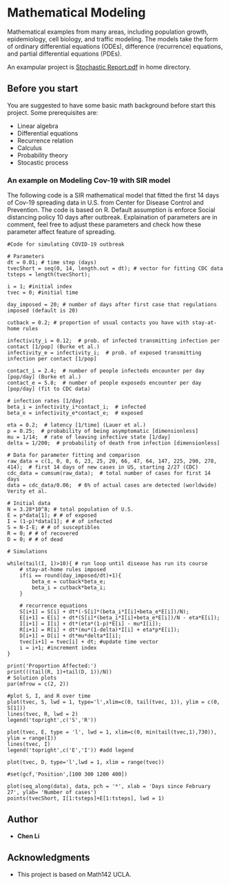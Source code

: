 # Mathematical Modeling

Mathematical examples from many areas, including population growth, epidemiology, cell biology, and traffic modeling. The models take the form of ordinary differential equations (ODEs), difference (recurrence) equations, and partial differential equations (PDEs). 

An exampular project is [Stochastic Report.pdf](https://github.com/CChenLi/Mathematical_Models/blob/master/Stochastic_Report.pdf) in home directory.

## Before you start

You are suggested to have some basic math background before start this project. Some prerequisites are:
* Linear algebra
* Differential equations
* Recurrence relation
* Calculus
* Probability theory
* Stocastic process


### An example on Modeling Cov-19 with SIR model

The following code is a SIR mathematical model that fitted the first 14 days of Cov-19 spreading data in U.S. 
from Center for Disease Control and Prevention. 
The code is based on R. 
Default assumption is enforce Social distancing policy 10 days after outbreak.
Explaination of parameters are in comment, feel free to adjust these parameters and check how these parameter
affect feature of spreading.

```
#Code for simulating COVID-19 outbreak

# Parameters
dt = 0.01; # time step (days)
tvecShort = seq(0, 14, length.out = dt); # vector for fitting CDC data
tsteps = length(tvecShort);

i = 1; #initial index
tvec = 0; #initial time

day_imposed = 20; # number of days after first case that regulations imposed (default is 20)

cutback = 0.2; # proportion of usual contacts you have with stay-at-home rules

infectivity_i = 0.12;  # prob. of infected transmitting infection per contact [1/pop] (Burke et al.)
infectivity_e = infectivity_i;  # prob. of exposed transmitting infection per contact [1/pop]

contact_i = 2.4;  # number of people infecteds encounter per day [pop/day] (Burke et al.)
contact_e = 5.8;  # number of people exposeds encounter per day [pop/day] (fit to CDC data)

# infection rates [1/day]
beta_i = infectivity_i*contact_i;  # infected
beta_e = infectivity_e*contact_e;  # exposed

eta = 0.2;  # latency [1/time] (Lauer et al.)
p = 0.25;  # probability of being asymptomatic [dimensionless]
mu = 1/14;  # rate of leaving infective state [1/day]
delta = 1/200;  # probability of death from infection [dimensionless]

# Data for parameter fitting and comparison
raw_data = c(1, 0, 8, 6, 23, 25, 20, 66, 47, 64, 147, 225, 290, 278, 414);  # first 14 days of new cases in US, starting 2/27 (CDC)
cdc_data = cumsum(raw_data);  # total number of cases for first 14 days
data = cdc_data/0.06;  # 6% of actual cases are detected (worldwide) Verity et al.

# Initial data
N = 3.28*10^8; # total population of U.S.
E = p*data[1]; # # of exposed 
I = (1-p)*data[1]; # # of infected
S = N-I-E; # # of susceptibles
R = 0; # # of recovered
D = 0; # # of dead

# Simulations

while(tail(I, 1)>10){ # run loop until disease has run its course
    # stay-at-home rules imposed
    if(i == round(day_imposed/dt)+1){
        beta_e = cutback*beta_e;
        beta_i = cutback*beta_i;
    }
        
    # recurrence equations
    S[i+1] = S[i] + dt*(-S[i]*(beta_i*I[i]+beta_e*E[i])/N);
    E[i+1] = E[i] + dt*(S[i]*(beta_i*I[i]+beta_e*E[i])/N - eta*E[i]);
    I[i+1] = I[i] + dt*(eta*(1-p)*E[i] - mu*I[i]);
    R[i+1] = R[i] + dt*(mu*(1-delta)*I[i] + eta*p*E[i]);
    D[i+1] = D[i] + dt*mu*delta*I[i];
    tvec[i+1] = tvec[i] + dt; #update time vector
    i = i+1; #increment index
}

print('Proportion Affected:')
print(((tail(R, 1)+tail(D, 1))/N))
# Solution plots
par(mfrow = c(2, 2))

#plot S, I, and R over time
plot(tvec, S, lwd = 1, type='l',xlim=c(0, tail(tvec, 1)), ylim = c(0, S[1]))
lines(tvec, R, lwd = 2)
legend('topright',c('S','R')) 

plot(tvec, E, type = 'l', lwd = 1, xlim=c(0, min(tail(tvec,1),730)), ylim = range(I))
lines(tvec, I)
legend('topright',c('E','I')) #add legend

plot(tvec, D, type='l',lwd = 1, xlim = range(tvec))

#set(gcf,'Position',[100 300 1200 400])

plot(seq_along(data), data, pch = '*', xlab = 'Days since February 27', ylab= 'Number of cases')
points(tvecShort, I[1:tsteps]+E[1:tsteps], lwd = 1)
```

## Author

* **Chen Li** 


## Acknowledgments

* This project is based on Math142 UCLA.

